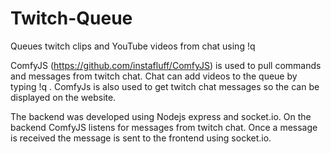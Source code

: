 # Twitch-Queue
Queues twitch clips and YouTube videos from chat using !q <link>

ComfyJS (https://github.com/instafluff/ComfyJS) is used to pull commands and messages from twitch chat. Chat can add videos to the queue by typing !q <link>. ComfyJs is also used to get twitch chat messages so the can be displayed on the website.

The backend was developed using Nodejs express and socket.io. On the backend ComfyJS listens for messages from twitch chat. Once a message is received the message is sent to the frontend using socket.io.
